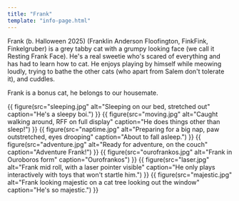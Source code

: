 ```yaml
---
title: "Frank"
template: "info-page.html"
---
```


Frank (b. Halloween 2025) (Franklin Anderson Floofington, FinkFink, Finkelgruber) is a grey tabby cat
with a grumpy looking face (we call it Resting Frank Face).
He's a real sweetie who's scared of everything and has had to learn how to cat. He enjoys playing by himself while
meowing loudly, trying to bathe the other cats (who apart from Salem don't tolerate it), and cuddles.

Frank is a bonus cat, he belongs to our housemate.

{{ figure(src="sleeping.jpg" alt="Sleeping on our bed, stretched out" caption="He's a sleepy boi.") }}
{{ figure(src="moving.jpg" alt="Caught walking around, RFF on full display" caption="He does things other than sleep!") }}
{{ figure(src="naptime.jpg" alt="Preparing for a big nap, paw outstretched, eyes drooping" caption="About to fall asleep.") }}
{{ figure(src="adventure.jpg" alt="Ready for adventure, on the couch" caption="Adventure Frank!") }}
{{ figure(src="ourofrankos.jpg" alt="Frank in Ouroboros form" caption="Ourofrankos") }}
{{ figure(src="laser.jpg" alt="Frank mid roll, with a laser pointer visible" caption="He only plays interactively with toys that won't startle him.") }}
{{ figure(src="majestic.jpg" alt="Frank looking majestic on a cat tree looking out the window" caption="He's so majestic.") }}

